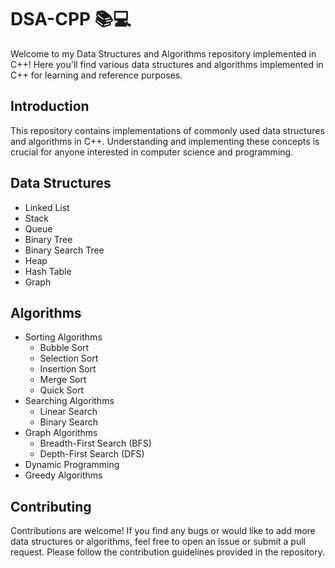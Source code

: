 # DSA-CPP 📚💻

Welcome to my Data Structures and Algorithms repository implemented in C++! Here you'll find various data structures and algorithms implemented in C++ for learning and reference purposes.

## Introduction
This repository contains implementations of commonly used data structures and algorithms in C++. Understanding and implementing these concepts is crucial for anyone interested in computer science and programming.

## Data Structures
- Linked List
- Stack
- Queue
- Binary Tree
- Binary Search Tree
- Heap
- Hash Table
- Graph

## Algorithms
- Sorting Algorithms
  - Bubble Sort
  - Selection Sort
  - Insertion Sort
  - Merge Sort
  - Quick Sort
- Searching Algorithms
  - Linear Search
  - Binary Search
- Graph Algorithms
  - Breadth-First Search (BFS)
  - Depth-First Search (DFS)
- Dynamic Programming
- Greedy Algorithms

## Contributing
Contributions are welcome! If you find any bugs or would like to add more data structures or algorithms, feel free to open an issue or submit a pull request. Please follow the contribution guidelines provided in the repository.
